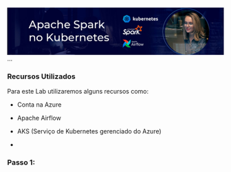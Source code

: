 
<img align="right" src="https://raw.githubusercontent.com/araujoeverton/Apache_Spark_no_Kubernetes/521ead7759c0d317a645eb1b7451ce27c9d85b9d/assets/apache-spark-no-kubernetes.jpg" width="1000"/>   ...

### Recursos Utilizados

Para este Lab utilizaremos alguns recursos como:

- Conta na Azure

- Apache Airflow

- AKS (Serviço de Kubernetes gerenciado do Azure)

- 






### Passo 1: 

